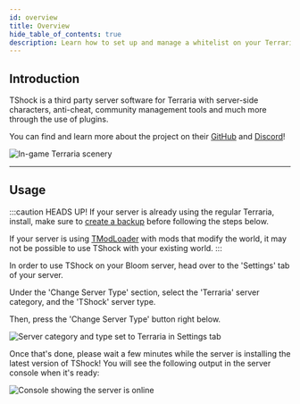 ```yaml
---
id: overview
title: Overview
hide_table_of_contents: true
description: Learn how to set up and manage a whitelist on your Terraria server!
---
```


## Introduction

TShock is a third party server software for Terraria with server-side characters, anti-cheat,
community management tools and much more through the use of plugins.

You can find and learn more about the project on their [GitHub](https://github.com/Pryaxis/TShock)
and [Discord](https://discord.gg/Cav9nYX)!

![In-game Terraria scenery](/games/terraria/tshock/overview/connected.png)

---

## Usage

:::caution HEADS UP!
If your server is already using the regular Terraria, install, make sure to [create a backup](/using_the_panel/backups.md) before following the
steps below.

If your server is using [TModLoader](/games/terraria/tmodloader/overview.md) with mods that modify the world, it may not
be possible to use TShock with your existing world.
:::

In order to use TShock on your Bloom server, head over to the 'Settings' tab of your server.

Under the 'Change Server Type' section, select the 'Terraria' server category, and the 'TShock' server type.

Then, press the 'Change Server Type' button right below.

![Server category and type set to Terraria in Settings tab](/games/terraria/tshock/overview/panel.png)

Once that's done, please wait a few minutes while the server is installing the latest version of TShock!
You will see the following output in the server console when it's ready:

![Console showing the server is online](/games/terraria/tshock/overview/console.png)

